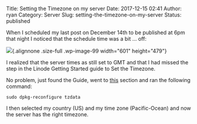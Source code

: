 Title: Setting the Timezone on my server
Date: 2017-12-15 02:41
Author: ryan
Category: Server
Slug: setting-the-timezone-on-my-server
Status: published

When I scheduled my last post on December 14th to be published at 6pm that night I noticed that the schedule time was a bit … off:

![](/images/uploads/2017/12/Image-12-14-17-6-36-PM.jpeg){.alignnone .size-full .wp-image-99 width="601" height="479"}

I realized that the server times as still set to GMT and that I had missed the step in the Linode Getting Started guide to Set the Timezone.

No problem, just found the Guide, went to [this](https://linode.com/docs/getting-started/#set-the-timezone "Set the Timezone") section and ran the following command:

`sudo dpkg-reconfigure tzdata`

I then selected my country (US) and my time zone (Pacific-Ocean) and now the server has the right timezone.
